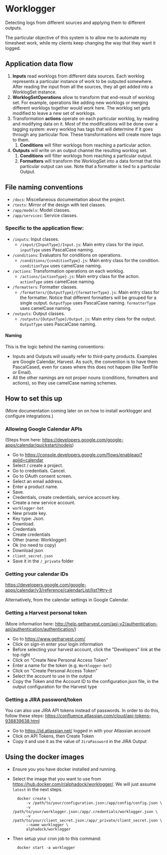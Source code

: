 # Worklogger

Detecting logs from different sources and applying them to different outputs.

The particular objective of this system is to allow me to automate my timesheet work, while my clients keep changing the way that they want it logged.

## Application data flow

1. **Inputs** read worklogs from different data sources. Each worklog represents a particular instance of work to be outputed somewhere. After reading the input from all the sources, they all get added into a WorklogSet instance.
1. **WorklogSetOperations** allow to transform that end-result of worklog set. For example, operations like adding new worklogs or merging different worklogs together would work here. The worklog set gets modified to leave a new set of worklogs.
1. Transformation **actions** operate on each particular worklog, by reading and modifying data on it. Most of the modifications will be done over a tagging system: every worklog has tags that will determine if it goes through any particular flow. These transformations will create more tags to them.
    1. **Conditions** will filter worklogs from reaching a particular action.
1. **Outputs** will write on an output channel the resulting worklog set.
    1. **Conditions** will filter worklogs from reaching a particular output.
    1. **Formatters** will transform the WorklogSet into a data format that this particular output can use. Note that a formatter is tied to a particular Output.

## File naming conventions

- `/docs`: Miscellaneous documentation about the project.
- `/tests`: Mirror of the design with test classes.
- `/app/models`: Model classes.
- `/app/services`: Service classes.

### Specific to the application flow:

- `/inputs`: Input classes.
    - `/input/{InputType}/Input.js`: Main entry class for the input. `inputType` uses PascalCase naming.
- `/conditions`: Evaluators for conditions on operations.
    - `/conditions/{conditionType}.js`: Main entry class for the condition. `conditionType` uses camelCase naming.
- `/actions`: Transformation operations on each worklog.
    - `/actions/{actionType}.js`: Main entry class for the action. `actionType` uses camelCase naming.
- `/formatters`: Formatter classes.
    - `/formatters/{OutputType}/{formatterType}.js`: Main entry class for the formatter. Notice that different formatters will be grouped for a single output. `OutputType` uses PascalCase naming. `formatterType` uses camelCase naming.
- `/outputs`: Output classes.
    - `/outputs/{OutputType}/Output.js`: Main entry class for the output. `OutputType` uses PascalCase naming.

#### Naming

This is the logic behind the naming conventions:

- Inputs and Outputs will usually refer to third-party products. Examples are Google Calendar, Harvest. As such, the convention is to have them PascalCased, even for cases where this does not happen (like TextFile or Email).
- All the other namings are not proper nouns (conditions, formatters and actions), so they use camelCase naming schemes.

## How to set this up

(More documentation coming later on on how to install worklogger and configure integrations.)

### Allowing Google Calendar APIs

(Steps from here: https://developers.google.com/google-apps/calendar/quickstart/nodejs)

- Go to https://console.developers.google.com/flows/enableapi?apiid=calendar
- Select / create a project.
- Go to credentials. Cancel.
- Go to OAuth consent screen.
- Select an email address.
- Enter a product name.
- Save.
- Credentials, create credentials, service account key.
- Create a new service account.
- `worklogger-bot`
- New private key.
- Key type: Json.
- Download.
- Credentials
- Create credentials
- Other (name: Worklogger)
- Ok (no need to copy)
- Download json
- `client_secret.json`
- Save it in the `/_private` folder

### Getting your calendar IDs

https://developers.google.com/google-apps/calendar/v3/reference/calendarList/list?#try-it

Alternatively, from the calendar settings in Google Calendar.

### Getting a Harvest personal token

(More information here: http://help.getharvest.com/api-v2/authentication-api/authentication/authentication/)

- Go to https://www.getharvest.com/
- Click on sign-in enter your login information
- Before selecting your harvest account, click the "Developers" link at the top right
- Click on "Create New Personal Access Token"
- Enter a name for the token (e.g. `Worklogger-bot`)
- Click on "Create Personal Access Token"
- Select the account to use in the output
- Copy the Token and the Account ID to the configuration.json file, in the output configuration for the Harvest type

### Getting a JIRA password/token

You can also use JIRA API tokens instead of passwords. In order to do this, follow these steps: https://confluence.atlassian.com/cloud/api-tokens-938839638.html

- Go to https://id.atlassian.net/ logged in with your Atlassian account
- Click on API Tokens, then Create Token
- Copy it and use it as the value of `JiraPassword` in the JIRA Output

## Using the docker images

- Ensure you you have docker installed and running.
- Select the image that you want to use from https://hub.docker.com/r/alphadock/worklogger/. We will just assume `latest` in the next steps.

        docker create \
            -v /path/to/your/configuration.json:/app/config/config.json \
            -v /path/to/your/worklogger.json:/app/.credentials/worklogger.json \
            -v /path/to/your/client_secret.json:/app/_private/client_secret.json \
            --name worklogger \
            alphadock/worklogger

- Then setup your cron job to this command:

        docker start -a worklogger